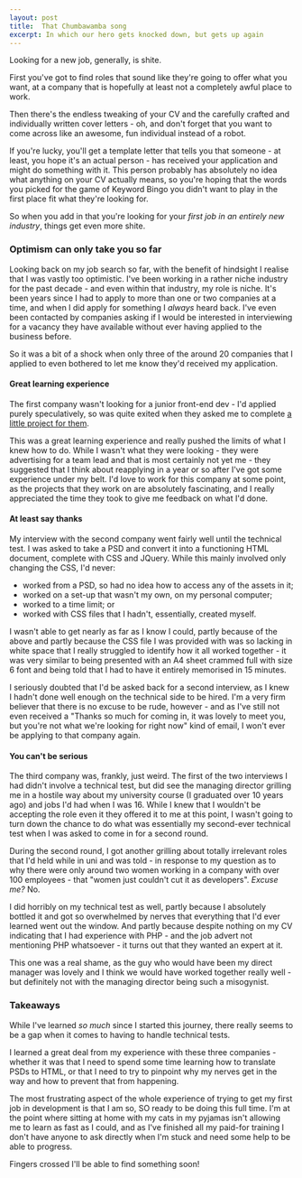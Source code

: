 ```yaml
---
layout: post
title:  That Chumbawamba song
excerpt: In which our hero gets knocked down, but gets up again
---
```


Looking for a new job, generally, is shite. 

First you've got to find roles that sound like they're going to offer what you want, at a company that is hopefully at least not a completely awful place to work.

Then there's the endless tweaking of your CV and the carefully crafted and individually written cover letters - oh, and don't forget that you want to come across like an awesome, fun individual instead of a robot.

If you're lucky, you'll get a template letter that tells you that someone - at least, you hope it's an actual person - has received your application and might do something with it. This person probably has absolutely no idea what anything on your CV actually means, so you're hoping that the words you picked for the game of Keyword Bingo you didn't want to play in the first place fit what they're looking for.

So when you add in that you're looking for your _first job in an entirely new industry_, things get even more shite.

### Optimism can only take you so far

Looking back on my job search so far, with the benefit of hindsight I realise that I was vastly too optimistic. I've been working in a rather niche industry for the past decade - and even within that industry, my role is niche. It's been years since I had to apply to more than one or two companies at a time, and when I did apply for something I _always_ heard back. I've even been contacted by companies asking if I would be interested in interviewing for a vacancy they have available without ever having applied to the business before. 

So it was a bit of a shock when only three of the around 20 companies that I applied to even bothered to let me know they'd received my application.

#### Great learning experience
The first company wasn't looking for a junior front-end dev - I'd applied purely speculatively, so was quite exited when they asked me to complete [a little project for them](/portfolio/2016-03-10-potato/). 

This was a great learning experience and really pushed the limits of what I knew how to do. While I wasn't what they were looking - they were advertising for a team lead and that is most certainly not yet me - they suggested that I think about reapplying in a year or so after I've got some experience under my belt. I'd love to work for this company at some point, as the projects that they work on are absolutely fascinating, and I really appreciated the time they took to give me feedback on what I'd done.

#### At least say thanks

My interview with the second company went fairly well until the technical test. I was asked to take a PSD and convert it into a functioning HTML document, complete with CSS and JQuery. While this mainly involved only changing the CSS, I'd never: 

* worked from a PSD, so had no idea how to access any of the assets in it;
* worked on a set-up that wasn't my own, on my personal computer; 
* worked to a time limit; or
* worked with CSS files that I hadn't, essentially, created myself.

I wasn't able to get nearly as far as I know I could, partly because of the above and partly because the CSS file I was provided with was so lacking in white space that I really struggled to identify how it all worked together - it was very similar to being presented with an A4 sheet crammed full with size 6 font and being told that I had to have it entirely memorised in 15 minutes. 

I seriously doubted that I'd be asked back for a second interview, as I knew I hadn't done well enough on the technical side to be hired. I'm a very firm believer that there is no excuse to be rude, however - and as I've still not even received a "Thanks so much for coming in, it was lovely to meet you, but you're not what we're looking for right now" kind of email, I won't ever be applying to that company again.

#### You can't be serious

The third company was, frankly, just weird. The first of the two interviews I had  didn't involve a technical test, but did see the managing director grilling me in a hostile way about my university course (I graduated over 10 years ago) and jobs I'd had when I was 16. While I knew that I wouldn't be accepting the role even it they offered it to me at this point, I wasn't going to turn down the chance to do what was essentially my second-ever technical test when I was asked to come in for a second round. 

During the second round, I got another grilling about totally irrelevant roles that I'd held while in uni and was told - in response to my question as to why there were only around two women working in a company with over 100 employees - that "women just couldn't cut it as developers". _Excuse me?_ No. 

I did horribly on my technical test as well, partly because I absolutely bottled it and got so overwhelmed by nerves that everything that I'd ever learned went out the window. And partly because despite nothing on my CV indicating that I had experience with PHP - and the job advert not mentioning PHP whatsoever - it turns out that they wanted an expert at it. 

This one was a real shame, as the guy who would have been my direct manager was lovely and I think we would have worked together really well - but definitely not with the managing director being such a misogynist. 

### Takeaways

While I've learned _so much_ since I started this journey, there really seems to be a gap when it comes to having to handle technical tests. 

I learned a great deal from my experience with these three companies - whether it was that I need to spend some time learning how to translate PSDs to HTML, or that I need to try to pinpoint why my nerves get in the way and how to prevent that from happening.

The most frustrating aspect of the whole experience of trying to get my first job in development is that I am so, SO ready to be doing this full time. I'm at the point where sitting at home with my cats in my pyjamas isn't allowing me to learn as fast as I could, and as I've finished all my paid-for training I don't have anyone to ask directly when I'm stuck and need some help to be able to progress.

Fingers crossed I'll be able to find something soon!